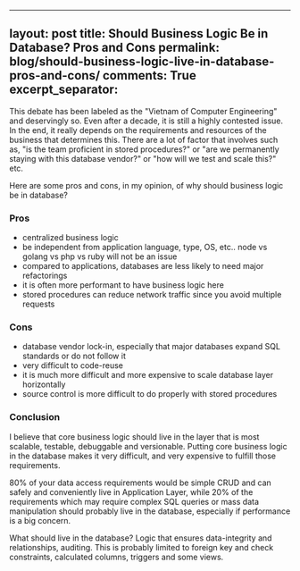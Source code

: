 ---
layout: post
title: Should Business Logic Be in Database? Pros and Cons
permalink: blog/should-business-logic-live-in-database-pros-and-cons/
comments: True
excerpt_separator: <!--more-->
--

This debate has been labeled as the "Vietnam of Computer Engineering" and deservingly so. Even after a decade, it is still a highly contested issue. In the end, it really depends on the requirements and resources of the business that determines this. There are a lot of factor that involves such as, "is the team proficient in stored procedures?" or "are we permanently staying with this database vendor?" or "how will we test and scale this?" etc.

Here are some pros and cons, in my opinion, of why should business logic be in database?

### Pros

- centralized business logic
- be independent from application language, type, OS, etc.. node vs golang vs php vs ruby will not be an issue
- compared to applications, databases are less likely to need major refactorings
- it is often more performant to have business logic here
- stored procedures can reduce network traffic since you avoid multiple requests

### Cons

- database vendor lock-in, especially that major databases expand SQL standards or do not follow it
- very difficult to code-reuse
- it is much more difficult and more expensive to scale database layer horizontally
- source control is more difficult to do properly with stored procedures

### Conclusion

I believe that core business logic should live in the layer that is most scalable, testable, debuggable and versionable. Putting core business logic in the database makes it very difficult, and very expensive to fulfill those requirements.

<!--more-->

80% of your data access requirements would be simple CRUD and can safely and conveniently live in Application Layer, while 20% of the requirements which may require complex SQL queries or mass data manipulation should probably live in the database, especially if performance is a big concern.

What should live in the database? Logic that ensures data-integrity and relationships, auditing. This is probably limited to foreign key and check constraints, calculated columns, triggers and some views.
